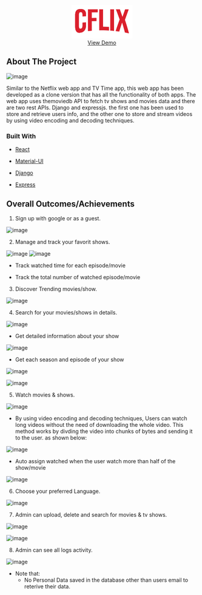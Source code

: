 <!-- PROJECT LOGO -->
<br />
<p align="center">
  <a href="https://CFlixapp.xyz">
    <img src="CFlix.png" alt="CFlix Logo">
  </a>
  
  <br />
    <a href="https://CFlixapp.xyz">View Demo</a>

  <!-- ABOUT THE PROJECT -->
## About The Project
![image](https://user-images.githubusercontent.com/58237246/133517563-a9b021a4-651d-4e1b-8594-3fe6b4bdf854.png)


Similar to the Netflix web app and TV Time app, this web app has been developed as a clone version that has all the functionality of both apps. The web app uses themoviedb API to fetch tv shows and movies data and there are two rest APIs. Django and expressjs. the first one has been used to store and retrieve users info, and the other one to store and stream videos by using video encoding and decoding techniques.
  
### Built With

* [React](https://ar.reactjs.org)
* [Material-UI](https://material-ui.com)
* [Django](https://www.djangoproject.com)
* [Express](https://expressjs.com)

    <!-- Outcomes -->
## Overall Outcomes/Achievements
  
1. Sign up with google or as a guest.
  
  ![image](https://user-images.githubusercontent.com/58237246/133524375-9e711a1b-090f-4425-8b5f-3c8926246f8a.png)

2. Manage and track your favorit shows.
  
  ![image](https://user-images.githubusercontent.com/58237246/133523971-410786c4-fff9-4fa1-ba10-874503503464.png)
  ![image](https://user-images.githubusercontent.com/58237246/133524191-b89f1555-5744-499d-a44f-72e64a022adf.png)

  * Track watched time for each episode/movie
  
  * Track the total number of watched episode/movie

3. Discover Trending movies/show.

![image](https://user-images.githubusercontent.com/58237246/133525368-8ceed984-bfa9-4061-bfb2-87c4f006d89d.png)

4. Search for your movies/shows in details.

![image](https://user-images.githubusercontent.com/58237246/133525456-695179e1-0915-4b89-af6e-b0d1c1055115.png)

  - Get detailed information about your show
  
![image](https://user-images.githubusercontent.com/58237246/133557031-ecccdef2-a1df-4192-b105-96fd02413381.png)

  - Get each season and episode of your show
  
![image](https://user-images.githubusercontent.com/58237246/133557130-487b5e16-21ff-416d-8464-c5817ede49eb.png)

![image](https://user-images.githubusercontent.com/58237246/133557154-b9ece50f-7dbc-4021-93c9-f27d9582a857.png)


5. Watch movies & shows.

![image](https://user-images.githubusercontent.com/58237246/133526249-9900aa23-050a-41ae-94f3-013d7095591a.png)


  - By using video encoding and decoding techniques, Users can watch long videos without the need of downloading the whole video. This method works by divding the video into chunks of bytes and sending it to the user. as shown below:
  
  ![image](https://user-images.githubusercontent.com/58237246/133526167-dc5104ab-fbd2-49cd-a443-1ac82c3479fd.png)
  
  - Auto assign watched when the user watch more than half of the show/movie
  
  ![image](https://user-images.githubusercontent.com/58237246/133526355-3080b76c-573a-410c-a2b9-83672e5c28cf.png)


6. Choose your preferred Language.

![image](https://user-images.githubusercontent.com/58237246/133526380-ff85e574-944d-457f-a7c9-bb356166a10e.png)


7. Admin can upload, delete and search for movies & tv shows.

![image](https://user-images.githubusercontent.com/58237246/133527164-a0f45718-a8ba-49de-81b3-267680de85df.png)
  
![image](https://user-images.githubusercontent.com/58237246/133558770-0fad0111-c8f2-44dd-8861-dca466981a7d.png)


8. Admin can see all logs activity.

![image](https://user-images.githubusercontent.com/58237246/133559858-5b4050ac-5765-4c8a-9f8d-e8d02061f90a.png)



- Note that: 
  - No Personal Data saved in the database other than users email to reterive their data.
